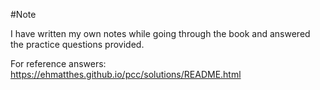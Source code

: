 #Note

I have written my own notes while going through the book and answered the practice questions provided.


For reference answers: https://ehmatthes.github.io/pcc/solutions/README.html
